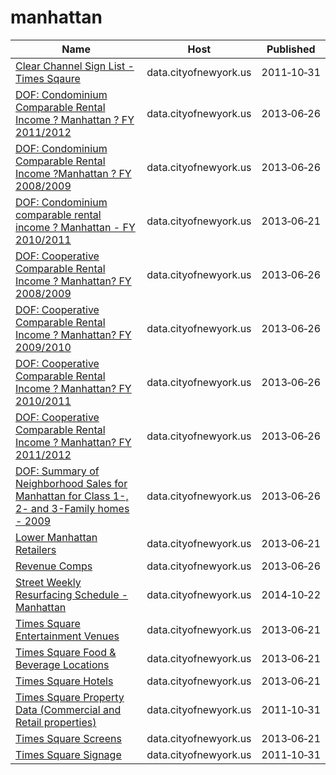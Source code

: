 # manhattan

Name | Host | Published
---- | ---- | ---------
[Clear Channel Sign List - Times Sqaure](../datasets/wjtn-s4z7.md) | data.cityofnewyork.us | 2011&#x2011;10&#x2011;31
[DOF: Condominium Comparable Rental Income ? Manhattan ? FY 2011/2012](../datasets/dvzp-h4k9.md) | data.cityofnewyork.us | 2013&#x2011;06&#x2011;26
[DOF: Condominium Comparable Rental Income ?Manhattan ? FY 2008/2009](../datasets/956m-xy24.md) | data.cityofnewyork.us | 2013&#x2011;06&#x2011;26
[DOF: Condominium comparable rental income ? Manhattan - FY 2010/2011](../datasets/ikqj-pyhc.md) | data.cityofnewyork.us | 2013&#x2011;06&#x2011;21
[DOF: Cooperative Comparable Rental Income ? Manhattan? FY 2008/2009](../datasets/3btx-p4av.md) | data.cityofnewyork.us | 2013&#x2011;06&#x2011;26
[DOF: Cooperative Comparable Rental Income ? Manhattan? FY 2009/2010](../datasets/niy5-4j7q.md) | data.cityofnewyork.us | 2013&#x2011;06&#x2011;26
[DOF: Cooperative Comparable Rental Income ? Manhattan? FY 2010/2011](../datasets/jxyc-rxiv.md) | data.cityofnewyork.us | 2013&#x2011;06&#x2011;26
[DOF: Cooperative Comparable Rental Income ? Manhattan? FY 2011/2012](../datasets/m56g-jpua.md) | data.cityofnewyork.us | 2013&#x2011;06&#x2011;26
[DOF: Summary of Neighborhood Sales for Manhattan for Class 1-, 2- and 3-Family homes - 2009](../datasets/5yay-3jd5.md) | data.cityofnewyork.us | 2013&#x2011;06&#x2011;26
[Lower Manhattan Retailers](../datasets/cw88-qpsr.md) | data.cityofnewyork.us | 2013&#x2011;06&#x2011;21
[Revenue Comps](../datasets/sv6e-j8t9.md) | data.cityofnewyork.us | 2013&#x2011;06&#x2011;26
[Street Weekly Resurfacing Schedule - Manhattan](../datasets/9gzt-8w5q.md) | data.cityofnewyork.us | 2014&#x2011;10&#x2011;22
[Times Square Entertainment Venues](../datasets/jxdc-hnze.md) | data.cityofnewyork.us | 2013&#x2011;06&#x2011;21
[Times Square Food & Beverage Locations](../datasets/kh2m-kcyz.md) | data.cityofnewyork.us | 2013&#x2011;06&#x2011;21
[Times Square Hotels](../datasets/v8qe-fx6p.md) | data.cityofnewyork.us | 2013&#x2011;06&#x2011;21
[Times Square Property Data (Commercial and Retail properties)](../datasets/j86k-5i43.md) | data.cityofnewyork.us | 2011&#x2011;10&#x2011;31
[Times Square Screens](../datasets/n246-cev5.md) | data.cityofnewyork.us | 2013&#x2011;06&#x2011;21
[Times Square Signage](../datasets/6bzx-emuu.md) | data.cityofnewyork.us | 2011&#x2011;10&#x2011;31

